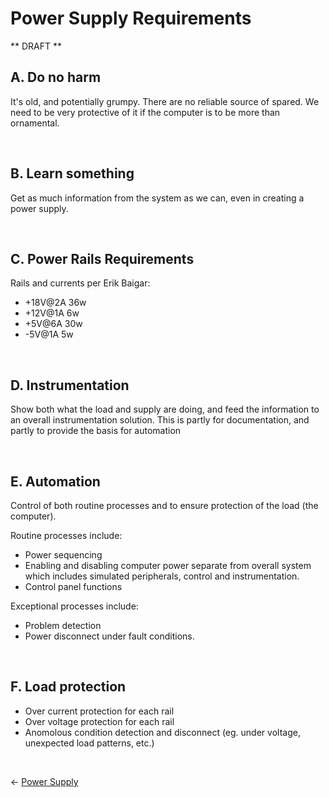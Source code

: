 # Power Supply Requirements

** DRAFT **

## A. Do no harm

It's old, and potentially grumpy. There are no reliable source of spared. We need to be very protective of it if the computer is to be more than ornamental.

<br>

## B. Learn something

Get as much information from the system as we can, even in creating a power supply.

<br>

## C. Power Rails Requirements

Rails and currents per Erik Baigar:

- +18V@2A 36w
- +12V@1A 6w
- +5V@6A 30w 
- -5V@1A 5w

<br> 

## D. Instrumentation 
Show both what the load and supply are doing, and feed the information to an overall instrumentation solution.  This is partly for documentation, and partly to provide the basis for automation

<br>

## E. Automation 

Control of both routine processes and to ensure protection of the load (the computer). 

Routine processes include:

- Power sequencing
- Enabling and disabling computer power separate from overall system which includes simulated peripherals, control and instrumentation.
- Control panel functions

Exceptional processes include:
- Problem detection
- Power disconnect under fault conditions.

<br>

## F. Load protection

- Over current protection for each rail
- Over voltage protection for each rail
- Anomolous condition detection and disconnect (eg. under voltage, unexpected load patterns, etc.)


<br>

<- [Power Supply](power.md)